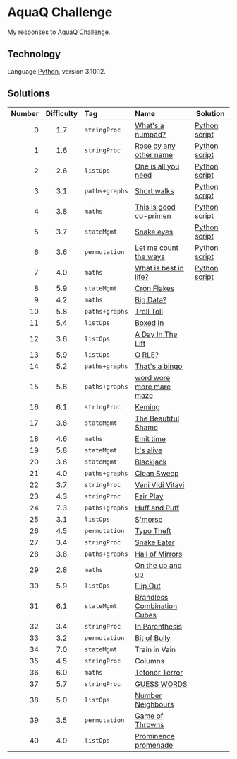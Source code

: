 # AquaQ Challenge

My responses to [AquaQ Challenge](https://challenges.aquaq.co.uk/).

## Technology

Language [Python](https://www.python.org/), version 3.10.12.

## Solutions

| Number | Difficulty | Tag            | Name                                                 | Solution |
|-------:|:----------:|:---------------|:-----------------------------------------------------|----------|
| 0      | 1.7        | `stringProc`   | [What's a numpad?](./tasks/challenge00.md)           | [Python script](./solutions/challenge00.py)|
| 1      | 1.6        | `stringProc`   | [Rose by any other name](./tasks/challenge01.md)     | [Python script](./solutions/challenge01.py)|
| 2      | 2.6        | `listOps`      | [One is all you need](./tasks/challenge02.md)        | [Python script](./solutions/challenge02.py)|
| 3      | 3.1        | `paths+graphs` | [Short walks](./tasks/challenge03.md)                | [Python script](./solutions/challenge03.py)|
| 4      | 3.8        | `maths`        | [This is good co-primen](./tasks/challenge04.md)     | [Python script](./solutions/challenge04.py)|
| 5      | 3.7        | `stateMgmt`    | [Snake eyes](./tasks/challenge05.md)                 | [Python script](./solutions/challenge05.py)|
| 6      | 3.6        | `permutation`  | [Let me count the ways](./tasks/challenge06.md)      | [Python script](./solutions/challenge06.py)|
| 7      | 4.0        | `maths`        | [What is best in life?](./tasks/challenge07.md)      | [Python script](./solutions/challenge07.py)|
| 8     | 5.9     | `stateMgmt`   | [Cron Flakes](./solutions/challenge08.py)|
| 9     | 4.2     | `maths`       | [Big Data?](./solutions/challenge09.py)|
| 10    | 5.8     | `paths+graphs`| [Troll Toll](./solutions/challenge10.py)|
| 11    | 5.4     | `listOps`     | [Boxed In](./solutions/challenge11.py)|
| 12    | 3.6     | `listOps`     | [A Day In The Lift](./solutions/challenge12.py)|
| 13    | 5.9     | `listOps`     | [O RLE?](./solutions/challenge13.py)  |
| 14    | 5.2     | `paths+graphs`| [That's a bingo](./solutions/challenge14.py)|
| 15    | 5.6     | `paths+graphs`| [word wore more mare maze](./solutions/challenge15.py)|
| 16    | 6.1     | `stringProc`  | [Keming](./solutions/challenge16.py)  |
| 17    | 3.6     | `stateMgmt`   | [The Beautiful Shame](./solutions/challenge17.py)|
| 18    | 4.6     | `maths`       | [Emit time](./solutions/challenge18.py)|
| 19    | 5.8     | `stateMgmt`   | [It's alive](./solutions/challenge19.py)|
| 20    | 3.6     | `stateMgmt`   | [Blackjack](./solutions/challenge20.py)|
| 21    | 4.0     | `paths+graphs`| [Clean Sweep](./solutions/challenge21.py)|
| 22    | 3.7     | `stringProc`  | [Veni Vidi Vitavi](./solutions/challenge22.py)|
| 23    | 4.3     | `stringProc`  | [Fair Play](./solutions/challenge23.py)|
| 24    | 7.3     | `paths+graphs`| [Huff and Puff](./solutions/challenge24.py)|
| 25    | 3.1     | `listOps`     | [S'morse](./solutions/challenge25.py) |
| 26    | 4.5     | `permutation` | [Typo Theft](./solutions/challenge26.py)|
| 27    | 3.4     | `stringProc`  | [Snake Eater](./solutions/challenge27.py)|
| 28    | 3.8     | `paths+graphs`| [Hall of Mirrors](./solutions/challenge28.py)|
| 29    | 2.8     | `maths`       | [On the up and up](./solutions/challenge29.py)|
| 30    | 5.9     | `listOps`     | [Flip Out](./solutions/challenge30.py)|
| 31    | 6.1     | `stateMgmt`   | [Brandless Combination Cubes](./solutions/challenge31.py)|
| 32    | 3.4     | `stringProc`  | [In Parenthesis](./solutions/challenge32.py)|
| 33    | 3.2     | `permutation` | [Bit of Bully](./solutions/challenge33.py)|
| 34    | 7.0     | `stateMgmt`   | Train in Vain                         |
| 35    | 4.5     | `stringProc`  | Columns                               |
| 36    | 6.0     | `maths`       | [Tetonor Terror](./solutions/challenge36.py)||
| 37    | 5.7     | `stringProc`  | [GUESS WORDS](./solutions/challenge37.py)|
| 38    | 5.0     | `listOps`     | [Number Neighbours](./solutions/challenge38.py)|
| 39    | 3.5     | `permutation` | [Game of Throwns](./solutions/challenge39.py)|
| 40    | 4.0     | `listOps`     | [Prominence promenade](./solutions/challenge40.py)|
